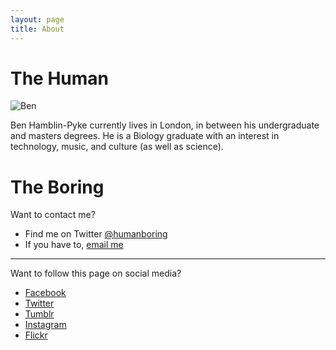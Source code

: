 ```yaml
---
layout: page
title: About
---
```


# The Human
![Ben](http://media.humanboring.net/photos/Me.jpeg)

Ben Hamblin-Pyke currently lives in London, in between his undergraduate and masters degrees. He is a Biology graduate with an interest in technology, music, and culture (as well as science).

# The Boring

Want to contact me?

* Find me on Twitter [@humanboring](http://www.twitter.com/humanboring)
* If you have to, [email me](mailto:me@humanboring.net)

---

Want to follow this page on social media?

* [Facebook](http://www.facebook.com/humanboringnet)
* [Twitter](http://www.twitter.com/humanboringn)
* [Tumblr](https://www.tumblr.com/blog/qakgob)
* [Instagram](www.instagram.com/humanboring)
* [Flickr](https://www.flickr.com/photos/31904806@N04/)